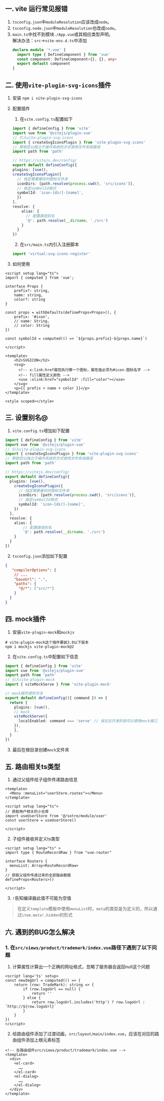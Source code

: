 ## 一. vite 运行常见报错

1. `tsconfig.json`中`moduleResolution`应该改成`node`。
2. `tsconfig.node.json`中`moduleResolution`也改成`node`。
3. `main.ts`中找不到模块`./App.vue`或其相应类型声明。  
   解决办法：`src`->`vite-env.d.ts`中添加
   ```ts
   declare module '*.vue' {
     import type { DefineComponent } from 'vue'
     const component: DefineComponent<{}, {}, any>
     export default component
   }
   ```

## 二. 使用`vite-plugin-svg-icons`插件

1. 安装 `npm i vite-plugin-svg-icons`  

2. 配置插件  

    1. 在`vite.config.ts`配置如下
    ```ts
    import { defineConfig } from 'vite'
    import vue from '@vitejs/plugin-vue'
    // 引入vite-plugin-svg-icons
    import { createSvgIconsPlugin } from 'vite-plugin-svg-icons'
    // 帮助您以独立于操作系统的方式使用文件系统路径
    import path from 'path'

    // https://vitejs.dev/config/
    export default defineConfig({
    plugins: [vue(),
    createSvgIconsPlugin({
      // 指定需要缓存的图标文件夹
      iconDirs: [path.resolve(process.cwd(), 'src/icons')],
      // 指定symbolId格式
      symbolId: 'icon-[dir]-[name]',
      })
    ],
    resolve: {
        alias: {
          // 配置路径别名
          '@': path.resolve(__dirname, './src')
        }
      }
    })
    ```

    2. 在`src/main.ts`内引入注册脚本
    
    ```ts
    import 'virtual:svg-icons-register'
    ```
    
3. 如何使用
```vue
<script setup lang="ts">
import { computed } from 'vue';

interface Props {
    prefix?: string,
    name: string,
    color?: string
}

const props = withDefaults(defineProps<Props>(), {
    prefix: '#icon',
    // name: String,
    // color: String
})

const symbolId = computed(() => `${props.prefix}-${props.name}`)

</script>

<template>
    <h2>SVGICON</h2>
    <svg>
      <!-- x:link:href属性执行哪一个图标，属性值必须为#icon-图标名字 -->
      <!-- fill属性定义颜色 -->
      <use :xlink:href="symbolId" :fill="color"></use>
    </svg>
    <p>{{ prefix + name + color }}</p>
</template>

<style scoped></style>

```


## 三. 设置别名@

1. `vite.config.ts`增加如下配置
```ts
import { defineConfig } from 'vite'
import vue from '@vitejs/plugin-vue'
// 引入vite-plugin-svg-icons
import { createSvgIconsPlugin } from 'vite-plugin-svg-icons'
// 帮助您以独立于操作系统的方式使用文件系统路径
import path from 'path'

// https://vitejs.dev/config/
export default defineConfig({
  plugins: [vue(),
    createSvgIconsPlugin({
      // 指定需要缓存的图标文件夹
      iconDirs: [path.resolve(process.cwd(), 'src/icons')],
      // 指定symbolId格式
      symbolId: 'icon-[dir]-[name]',
    })
  ],
  resolve: {
    alias: {
        // 配置路径别名
        '@': path.resolve(__dirname, './src')
    }
  }
})
```

2. `tsconfig.json`添加如下配置
```json
{
   "compilerOptions": {
    // ...
    "baseUrl": ".",
    "paths": {
      "@/*": ["src/*"]
    }
  }
}
```

## 四. mock插件
1. 安装`vite-plugin-mock`和`mockjs`  
```shell
# vite-plugin-mock这个插件要装3.0以下版本
npm i mockjs vite-plugin-mock@2 
```

2. 在`vite.config.ts`中配置如下信息
```ts
import { defineConfig } from 'vite'
import vue from '@vitejs/plugin-vue'
import path from 'path'
// 引入vite-plugin-mock
import { viteMockServe } from 'vite-plugin-mock'

// mock插件提供方法
export default defineConfig(({ command }) => {
  return {
    plugins: [vue(),
    // mock
    viteMockServe({
      localEnabled: command === 'serve' // 保证在开发阶段可以使用mock接口
    }),
    ],
  }
})
```

3. 最后在根目录创建`mock`文件夹


## 五. 路由相关ts类型
1. 通过父组件给子组件传递路由信息  
```vue
<template>
  <Menu :menuList="userStore.routes"></Menu>
</template>

<script setup lang="ts">
// 获取用户相关的小仓库
import useUserStore from '@/sotre/module/user'
const userStore = useUserStore()

</script>
```

2. 子组件接收并定义ts类型  
``` vue
<script setup lang="ts" >
import type { RouteRecordRaw } from "vue-router"

interface Routers {
  menuList: Array<RouteRecordRaw>
}
// 获取父组件传递过来的全部路由数据
defineProps<Routers>()

</script>
```

3. `!`告知编译器此值不可能为空值
> 在定义`template`模板中使用`menuList`时，`meta`的类型是为定义的，所以通过`item.meta!.hidden`的形式


## 六. 遇到的BUG怎么解决
### 1. 在`src/views/product/trademark/index.vue`路径下遇到了以下问题
1. 计算属性计算出一个正确的网址格式，忽略了服务器会返回null这个问题
``` vue
<script lang='ts' setup>
const newImgUrl = computed(() => {
    return (row: TradeMark): string => {
        if (row.logoUrl == null) {
            return ''
        } else {
            return row.logoUrl.includes('http') ? row.logoUrl : `http://${row.logoUrl}`
        }
    }
})
</script>
```

2. 给路由组件添加了过渡动画，`src/layout/main/index.vue`，应该在对应的路由组件添加上根元素标签
```vue
<!-- 在路由组件src/views/product/trademark/index.vue -->
<template>
  <div>
    <el-card>
      ……
    </el-card>
    <el-dialog>
      ……
    </el-dialog>
  </div>
</template>
```

